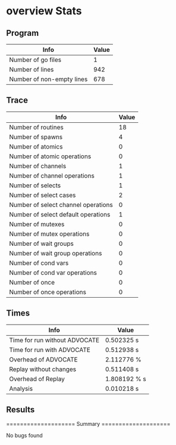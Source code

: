 # overview Stats

## Program
| Info | Value |
| - | - |
| Number of go files | 1 |
| Number of lines | 942 |
| Number of non-empty lines | 678 |


## Trace
| Info | Value |
| - | - |
| Number of routines | 18 |
| Number of spawns | 4 |
| Number of atomics | 0 |
| Number of atomic operations | 0 |
| Number of channels | 1 |
| Number of channel operations | 1 |
| Number of selects | 1 |
| Number of select cases | 2 |
| Number of select channel operations | 0 |
| Number of select default operations | 1 |
| Number of mutexes | 0 |
| Number of mutex operations | 0 |
| Number of wait groups | 0 |
| Number of wait group operations | 0 |
| Number of cond vars | 0 |
| Number of cond var operations | 0 |
| Number of once | 0| 
| Number of once operations | 0 |


## Times
| Info | Value |
| - | - |
| Time for run without ADVOCATE | 0.502325 s |
| Time for run with ADVOCATE | 0.512938 s |
| Overhead of ADVOCATE | 2.112776 % |
| Replay without changes | 0.511408 s |
| Overhead of Replay | 1.808192 % s |
| Analysis | 0.010218 s |


## Results
==================== Summary ====================

No bugs found
